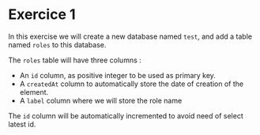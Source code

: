 # Exercice 1

In this exercise we will create a new database named `test`, and add a table named `roles` to this database.

The `roles` table will have three columns :
 * An `id` column, as positive integer to be used as primary key.
 * A `createdAt` column to automatically store the date of creation of the element.
 * A `label` column where we will store the role name

The `id` column will be automatically incremented to avoid need of select latest id.  
